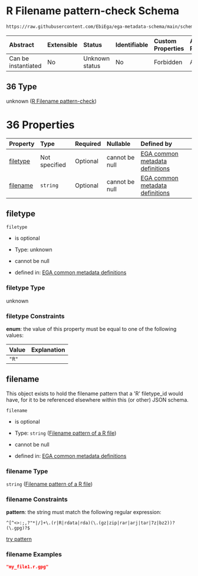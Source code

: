 # R Filename pattern-check Schema

```txt
https://raw.githubusercontent.com/EbiEga/ega-metadata-schema/main/schemas/EGA.common-definitions.json#/definitions/filename-filetype-pattern-check/anyOf/36
```



| Abstract            | Extensible | Status         | Identifiable | Custom Properties | Additional Properties | Access Restrictions | Defined In                                                                                           |
| :------------------ | :--------- | :------------- | :----------- | :---------------- | :-------------------- | :------------------ | :--------------------------------------------------------------------------------------------------- |
| Can be instantiated | No         | Unknown status | No           | Forbidden         | Allowed               | none                | [EGA.common-definitions.json\*](../../../schemas/EGA.common-definitions.json "open original schema") |

## 36 Type

unknown ([R Filename pattern-check](ega-12-definitions-check-filetype-checks-based-on-its-filename-anyof-r-filename-pattern-check.md))

# 36 Properties

| Property              | Type          | Required | Nullable       | Defined by                                                                                                                                                                                                                                                                                                                                                    |
| :-------------------- | :------------ | :------- | :------------- | :------------------------------------------------------------------------------------------------------------------------------------------------------------------------------------------------------------------------------------------------------------------------------------------------------------------------------------------------------------ |
| [filetype](#filetype) | Not specified | Optional | cannot be null | [EGA common metadata definitions](ega-12-definitions-check-filetype-checks-based-on-its-filename-anyof-r-filename-pattern-check-properties-filetype.md "https://raw.githubusercontent.com/EbiEga/ega-metadata-schema/main/schemas/EGA.common-definitions.json#/definitions/filename-filetype-pattern-check/anyOf/36/properties/filetype")                     |
| [filename](#filename) | `string`      | Optional | cannot be null | [EGA common metadata definitions](ega-12-definitions-check-filetype-checks-based-on-its-filename-anyof-r-filename-pattern-check-properties-filename-pattern-of-a-r-file.md "https://raw.githubusercontent.com/EbiEga/ega-metadata-schema/main/schemas/EGA.common-definitions.json#/definitions/filename-filetype-pattern-check/anyOf/36/properties/filename") |

## filetype



`filetype`

*   is optional

*   Type: unknown

*   cannot be null

*   defined in: [EGA common metadata definitions](ega-12-definitions-check-filetype-checks-based-on-its-filename-anyof-r-filename-pattern-check-properties-filetype.md "https://raw.githubusercontent.com/EbiEga/ega-metadata-schema/main/schemas/EGA.common-definitions.json#/definitions/filename-filetype-pattern-check/anyOf/36/properties/filetype")

### filetype Type

unknown

### filetype Constraints

**enum**: the value of this property must be equal to one of the following values:

| Value | Explanation |
| :---- | :---------- |
| `"R"` |             |

## filename

This object exists to hold the filename pattern that a 'R' filetype\_id would have, for it to be referenced elsewhere within this (or other) JSON schema.

`filename`

*   is optional

*   Type: `string` ([Filename pattern of a R file](ega-12-definitions-check-filetype-checks-based-on-its-filename-anyof-r-filename-pattern-check-properties-filename-pattern-of-a-r-file.md))

*   cannot be null

*   defined in: [EGA common metadata definitions](ega-12-definitions-check-filetype-checks-based-on-its-filename-anyof-r-filename-pattern-check-properties-filename-pattern-of-a-r-file.md "https://raw.githubusercontent.com/EbiEga/ega-metadata-schema/main/schemas/EGA.common-definitions.json#/definitions/filename-filetype-pattern-check/anyOf/36/properties/filename")

### filename Type

`string` ([Filename pattern of a R file](ega-12-definitions-check-filetype-checks-based-on-its-filename-anyof-r-filename-pattern-check-properties-filename-pattern-of-a-r-file.md))

### filename Constraints

**pattern**: the string must match the following regular expression:&#x20;

```regexp
^[^<>:;,?"*|/]+\.(r|R|rdata|rda)(\.(gz|zip|rar|arj|tar|7z|bz2))?(\.gpg)?$
```

[try pattern](https://regexr.com/?expression=%5E%5B%5E%3C%3E%3A%3B%2C%3F%22*%7C%2F%5D%2B%5C.\(r%7CR%7Crdata%7Crda\)\(%5C.\(gz%7Czip%7Crar%7Carj%7Ctar%7C7z%7Cbz2\)\)%3F\(%5C.gpg\)%3F%24 "try regular expression with regexr.com")

### filename Examples

```json
"my_file1.r.gpg"
```
